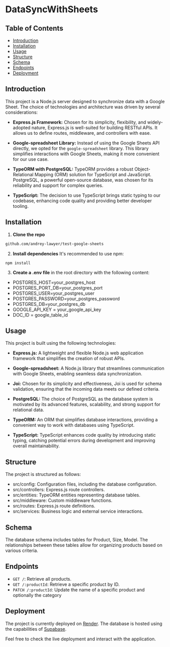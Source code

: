# DataSyncWithSheets

## Table of Contents

- [Introduction](#introduction)
- [Installation](#installation)
- [Usage](#usage)
- [Structure](#structure)
- [Schema](#schema)
- [Endpoints](#endpoints)
- [Deployment](#deployment)

## Introduction

This project is a Node.js server designed to synchronize data with a Google Sheet. The choice of technologies and architecture was driven by several considerations:

- **Express.js Framework:** Chosen for its simplicity, flexibility, and widely-adopted nature, Express.js is well-suited for building RESTful APIs. It allows us to define routes, middleware, and controllers with ease.

- **Google-spreadsheet Library:** Instead of using the Google Sheets API directly, we opted for the `google-spreadsheet` library. This library simplifies interactions with Google Sheets, making it more convenient for our use case.

- **TypeORM with PostgreSQL:** TypeORM provides a robust Object-Relational Mapping (ORM) solution for TypeScript and JavaScript. PostgreSQL, a powerful open-source database, was chosen for its reliability and support for complex queries.

- **TypeScript:** The decision to use TypeScript brings static typing to our codebase, enhancing code quality and providing better developer tooling.

## Installation

1. **Clone the repo**

```bash
github.com/andrey-lawyer/test-google-sheets
```

2. **Install dependencies** It's recommended to use npm:

```
npm install
```

3. **Create a .env file** in the root directory with the following content:

- POSTGRES_HOST=your_postgres_host
- POSTGRES_PORT_DB=your_postgres_port
- POSTGRES_USER=your_postgres_user
- POSTGRES_PASSWORD=your_postgres_password
- POSTGRES_DB=your_postgres_db
- GOOGLE_API_KEY = your_google_api_key
- DOC_ID = google_table_id

## Usage

This project is built using the following technologies:

- **Express.js:** A lightweight and flexible Node.js web application framework that simplifies the creation of robust APIs.

- **Google-spreadsheet:** A Node.js library that streamlines communication with Google Sheets, enabling seamless data synchronization.

- **Joi:** Chosen for its simplicity and effectiveness, Joi is used for schema validation, ensuring that the incoming data meets our defined criteria.

- **PostgreSQL:** The choice of PostgreSQL as the database system is motivated by its advanced features, scalability, and strong support for relational data.

- **TypeORM:** An ORM that simplifies database interactions, providing a convenient way to work with databases using TypeScript.

- **TypeScript:** TypeScript enhances code quality by introducing static typing, catching potential errors during development and improving overall maintainability.

## Structure

The project is structured as follows:

- src/config: Configuration files, including the database configuration.
- src/controllers: Express.js route controllers.
- src/entities: TypeORM entities representing database tables.
- src/middleware: Custom middleware functions.
- src/routes: Express.js route definitions.
- src/services: Business logic and external service interactions.

## Schema

The database schema includes tables for Product, Size, Model. The relationships between these tables allow for organizing products based on various criteria.

## Endpoints

- `GET /`: Retrieve all products.
- `GET /:productId`: Retrieve a specific product by ID.
- `PATCH /:productId`: Update the name of a specific product and optionally the category

## Deployment

The project is currently deployed on [Render](https://node-google-sheets2.onrender.com). The database is hosted using the capabilities of [Supabase](https://supabase.com).

Feel free to check the live deployment and interact with the application.
